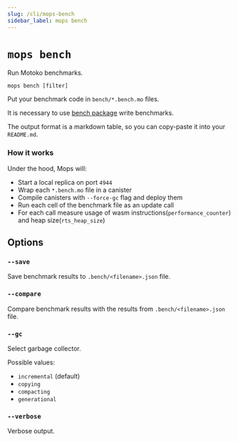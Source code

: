 ```yaml
---
slug: /cli/mops-bench
sidebar_label: mops bench
---
```


# `mops bench`

Run Motoko benchmarks.

```
mops bench [filter]
```

Put your benchmark code in `bench/*.bench.mo` files.

It is necessary to use [bench package](https://mops.one/bench) write benchmarks.

The output format is a markdown table, so you can copy-paste it into your `README.md`.

### How it works

Under the hood, Mops will:
- Start a local replica on port `4944`
- Wrap each `*.bench.mo` file in a canister
- Compile canisters with `--force-gc` flag and deploy them
- Run each cell of the benchmark file as an update call
- For each call measure usage of wasm instructions(`performance_counter`) and heap size(`rts_heap_size`)

## Options

### `--save`

Save benchmark results to `.bench/<filename>.json` file.

### `--compare`

Compare benchmark results with the results from `.bench/<filename>.json` file.

### `--gc`

Select garbage collector.

Possible values:
- `incremental` (default)
- `copying`
- `compacting`
- `generational`

### `--verbose`

Verbose output.